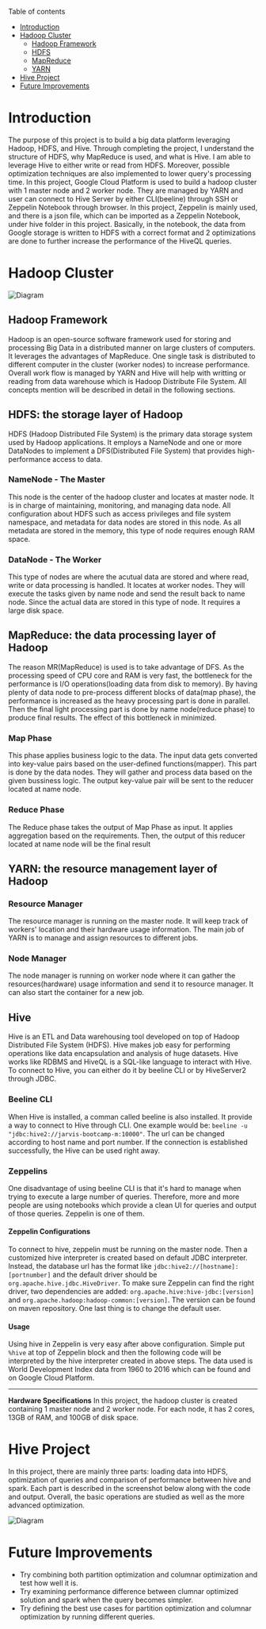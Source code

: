 
Table of contents
* [Introduction](#introduction)
* [Hadoop Cluster](#hadoop-cluster)
	- [Hadoop Framework](#hadoop-framework)
	- [HDFS](#hdfs-the-storage-layer-of-hadoop)
	- [MapReduce](#mapreduce-the-data-processing-layer-of-hadoop)
	- [YARN](#yarn-the-resource-management-layer-of-hadoop)
* [Hive Project](#hive-project)
* [Future Improvements](#future-improvements)

# Introduction
The purpose of this project is to build a big data platform leveraging Hadoop, HDFS, and Hive. Through completing the project, I understand the structure of HDFS, why MapReduce is used, and what is Hive. I am able to leverage Hive to either write or read from HDFS. Moreover, possible optimization techniques are also implemented to lower query's processing time. 
In this project, Google Cloud Platform is used to build a hadoop cluster with 1 master node and 2 worker node. They are managed by YARN and user can connect to Hive Server by either CLI(beeline) through SSH or Zeppelin Notebook through browser. In this project, Zeppelin is mainly used, and there is a json file, which can be imported as a Zeppelin Notebook, under hive folder in this project. Basically, in the notebook, the data from Google storage is written to HDFS with a correct format and 2 optimizations are done to further increase the performance of the HiveQL queries.

# Hadoop Cluster
![Diagram](./assets/architecture.png)
## Hadoop Framework
Hadoop is an open-source software framework used for storing and processing Big Data in a distributed manner on large clusters of computers. It leverages the advantages of MapReduce. One single task is distributed to different computer in the cluster (worker nodes) to increase performance. Overall work flow is managed by YARN and Hive will help with writting or reading from data warehouse which is Hadoop Distribute File System. All concepts mention will be described in detail in the following sections.
## HDFS: the storage layer of Hadoop
HDFS (Hadoop Distributed File System) is the primary data storage system used by Hadoop applications. It employs a NameNode and one or more DataNodes to implement a DFS(Distributed File System) that provides high-performance access to data.
### NameNode - The Master
This node is the center of the hadoop cluster and locates at master node. It is in charge of maintaining, monitoring, and managing data node. All configuration about HDFS such as access privileges and file system namespace, and metadata for data nodes are stored in this node. 
As all metadata are stored in the memory, this type of node requires enough RAM space.
### DataNode - The Worker
This type of nodes are where the acutual data are stored and where read, write or data processing is handled. It locates at worker nodes. They will execute the tasks given by name node and send the result back to name node. 
Since the actual data are stored in this type of node. It requires a large disk space.
## MapReduce: the data processing layer of Hadoop
The reason MR(MapReduce) is used is to take advantage of DFS. As the processing speed of CPU core and RAM is very fast, the bottleneck for the performance is I/O operations(loading data from disk to memory). By having plenty of data node to pre-process different blocks of data(map phase), the performance is increased as the heavy processing part is done in parallel. Then the final light processing part is done by name node(reduce phase) to produce final results. The effect of this bottleneck in minimized. 
### Map Phase
This phase applies business logic to the data. The input data gets converted into key-value pairs based on the user-defined functions(mapper). This part is done by the data nodes. They will gather and process data based on the given bussiness logic. The output key-value pair will be sent to the reducer located at name node.
### Reduce Phase
The Reduce phase takes the output of Map Phase as input. It applies aggregation based on the requirements. Then, the output of this reducer located at name node will be the final result
## YARN: the resource management layer of Hadoop
### Resource Manager
The resource manager is running on the master node. It will keep track of workers' location and their hardware usage information. The main job of YARN is to manage and assign resources to different jobs. 
### Node Manager
The node manager is running on worker node where it can gather the resources(hardware) usage information and send it to resource manager. It can also start the container for a new job. 
## Hive
Hive is an ETL and Data warehousing tool developed on top of Hadoop Distributed File System (HDFS). Hive makes job easy for performing operations like data encapsulation and analysis of huge datasets. Hive works like RDBMS and HiveQL is a SQL-like language to interact with Hive. To connect to Hive, you can either do it by beeline CLI or by HiveServer2 through JDBC.
### Beeline CLI
When Hive is installed, a comman called beeline is also installed. It provide a way to connect to Hive through CLI. One example would be: `beeline -u "jdbc:hive2://jarvis-bootcamp-m:10000"`. The url can be changed according to host name and port number. If the connection is established successfully, the Hive can be used right away.
### Zeppelins
One disadvantage of using beeline CLI is that it's hard to manage when trying to execute a large number of queries. Therefore, more and more people are using notebooks which provide a clean UI for queries and output of those queries. Zeppelin is one of them. 
#### Zeppelin Configurations
To connect to hive, zeppelin must be running on the master node. Then a customized hive interpreter is created based on default JDBC interpreter. Instead, the database url has the format like `jdbc:hive2://[hostname]:[portnumber]` and the default driver should be `org.apache.hive.jdbc.HiveDriver`. To make sure Zeppelin can find the right driver, two dependencies are added: `org.apache.hive:hive-jdbc:[version]` and `org.apache.hadoop:hadoop-common:[version]`. The version can be found on maven repository. One last thing is to change the default user.
#### Usage
Using hive in Zeppelin is very easy after above configuration. Simple put `%hive` at top of Zeppelin block and then the following code will be interpreted by the hive interpreter created in above steps. The data used is World Development Index data from 1960 to 2016 which can be found and on Google Cloud Platform.

---
**Hardware Specifications**
In this project, the hadoop cluster is created containing 1 master node and 2 worker node. For each node, it has 2 cores, 13GB of RAM, and 100GB of disk space. 
# Hive Project
In this project, there are mainly three parts: loading data into HDFS, optimization of queries and comparison of performance between hive and spark. Each part is described in the screenshot below along with the code and output. Overall, the basic operations are studied as well as the more advanced optimization.

![Diagram](./assets/Zeppelin.png)

# Future Improvements
-	Try combining both partition optimization and columnar optimization and test how well it is.
-	Try examining performance difference between clumnar optimized solution and spark when the query becomes simpler. 
-	Try defining the best use cases for partition optimization and columnar optimization by running different queries.
